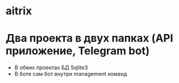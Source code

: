 # aitrix

# Два проекта в двух папках (API приложение, Telegram bot)
* В обеих проектах БД Sqlite3
* В боте сам бот внутри management команд
